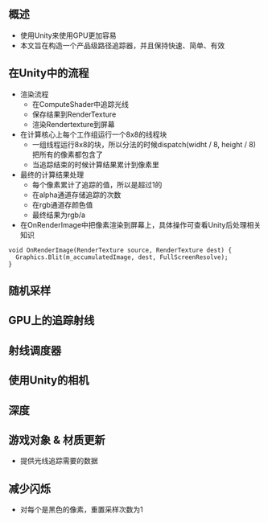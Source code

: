## 概述
- 使用Unity来使用GPU更加容易
- 本文旨在构造一个产品级路径追踪器，并且保持快速、简单、有效

## 在Unity中的流程
- 渲染流程
  - 在ComputeShader中追踪光线
  - 保存结果到RenderTexture
  - 渲染Rendertexture到屏幕
- 在计算核心上每个工作组运行一个8x8的线程块
  - 一组线程运行8x8的块，所以分法的时候dispatch(widht / 8, height / 8)把所有的像素都包含了
  - 当追踪结束的时候计算结果累计到像素里
- 最终的计算结果处理
  - 每个像素累计了追踪的值，所以是超过1的
  - 在alpha通道存储追踪的次数
  - 在rgb通道存颜色值
  - 最终结果为rgb/a
- 在OnRenderImage中把像素渲染到屏幕上，具体操作可查看Unity后处理相关知识
```
void OnRenderImage(RenderTexture source, RenderTexture dest) {
  Graphics.Blit(m_accumulatedImage, dest, FullScreenResolve);
}
```

## 随机采样

## GPU上的追踪射线

## 射线调度器

## 使用Unity的相机

## 深度

## 游戏对象 & 材质更新
- 提供光线追踪需要的数据

## 减少闪烁
- 对每个是黑色的像素，重置采样次数为1
